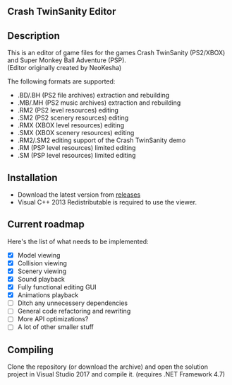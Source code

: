 ## Crash TwinSanity Editor

## Description

This is an editor of game files for the games Crash TwinSanity (PS2/XBOX) and Super Monkey Ball Adventure (PSP).  
(Editor originally created by NeoKesha)

The following formats are supported:

- .BD/.BH (PS2 file archives) extraction and rebuilding
- .MB/.MH (PS2 music archives) extraction and rebuilding
- .RM2 (PS2 level resources) editing
- .SM2 (PS2 scenery resources) editing
- .RMX (XBOX level resources) editing
- .SMX (XBOX scenery resources) editing
- .RM2/.SM2 editing support of the Crash TwinSanity demo
- .RM (PSP level resources) limited editing
- .SM (PSP level resources) limited editing

## Installation

- Download the latest version from [releases](https://github.com/Smartkin/twinsanity-editor/releases)
- Visual C++ 2013 Redistributable is required to use the viewer.

## Current roadmap

Here's the list of what needs to be implemented:

- [x] Model viewing
- [x] Collision viewing
- [x] Scenery viewing
- [x] Sound playback
- [x] Fully functional editing GUI
- [x] Animations playback
- [ ] Ditch any unnecessery dependencies
- [ ] General code refactoring and rewriting
- [ ] More API optimizations?
- [ ] A lot of other smaller stuff

## Compiling

Clone the repository (or download the archive) and open the solution project in Visual Studio 2017 and compile it. (requires .NET Framework 4.7)
